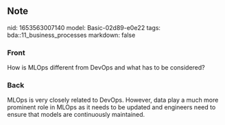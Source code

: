 ## Note
nid: 1653563007140
model: Basic-02d89-e0e22
tags: bda::11_business_processes
markdown: false

### Front
How is MLOps different from DevOps and what has to be considered?

### Back
MLOps is very closely related to DevOps. However, data play a much more prominent role in MLOps as it needs to be updated and engineers need to ensure that models are continuously maintained.
